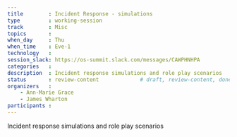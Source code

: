 ```yaml
---
title        : Incident Response - simulations
type         : working-session
track        : Misc
topics       :
when_day     : Thu
when_time    : Eve-1
technology   :
session_slack: https://os-summit.slack.com/messages/CAWPHNHPA
categories   :
description  : Incident response simulations and role play scenarios
status       : review-content             # draft, review-content, done
organizers   :
    - Ann-Marie Grace
    - James Wharton
participants :
---
```


Incident response simulations and role play scenarios

